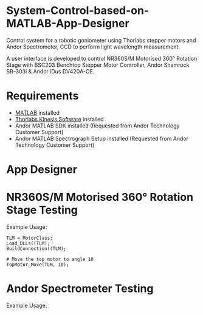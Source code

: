 # System-Control-based-on-MATLAB-App-Designer

Control system for a robotic goniometer using Thorlabs stepper motors and Andor Spectrometer, CCD to perform light wavelength measurement.

A user interface is developed to control NR360S/M Motorised 360° Rotation Stage with BSC203 Benchtop Stepper Motor Controller, Andor Shamrock SR-303i & Andor iDus DV420A-OE.

# Requirements
- [MATLAB](https://www.mathworks.com/products/matlab.html) installed
- [Thorlabs Kinesis Software](https://www.thorlabs.com/newgrouppage9.cfm?objectgroup_id=10285) installed 
- Andor MATLAB SDK installed (Requested from Andor Technology Customer Support)
- Andor MATLAB Spectrograph Setup installed (Requested from Andor Technology Customer Support)

# App Designer

# NR360S/M Motorised 360° Rotation Stage Testing
Example Usage:
```
TLM = MotorClass;
Load_DLLs((TLM);
BuildConnection((TLM);

# Move the top motor to angle 10
TopMotor_Move(TLM, 10);
```

# Andor Spectrometer Testing
Example Usage:
